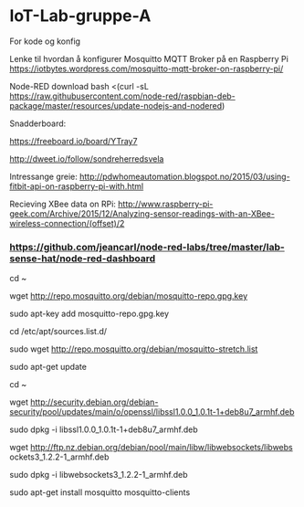# IoT-Lab-gruppe-A
For kode og konfig


Lenke til hvordan å konfigurer Mosquitto MQTT Broker på en Raspberry Pi
https://iotbytes.wordpress.com/mosquitto-mqtt-broker-on-raspberry-pi/


Node-RED download
bash <(curl -sL https://raw.githubusercontent.com/node-red/raspbian-deb-package/master/resources/update-nodejs-and-nodered)


Snadderboard:

https://freeboard.io/board/YTray7

http://dweet.io/follow/sondreherredsvela


Intressange greie:
http://pdwhomeautomation.blogspot.no/2015/03/using-fitbit-api-on-raspberry-pi-with.html

Recieving XBee data on RPi:
http://www.raspberry-pi-geek.com/Archive/2015/12/Analyzing-sensor-readings-with-an-XBee-wireless-connection/(offset)/2

### https://github.com/jeancarl/node-red-labs/tree/master/lab-sense-hat/node-red-dashboard









cd ~

wget http://repo.mosquitto.org/debian/mosquitto-repo.gpg.key

sudo apt-key add mosquitto-repo.gpg.key

cd /etc/apt/sources.list.d/

sudo wget http://repo.mosquitto.org/debian/mosquitto-stretch.list

sudo apt-get update


cd ~

wget http://security.debian.org/debian-security/pool/updates/main/o/openssl/libssl1.0.0_1.0.1t-1+deb8u7_armhf.deb

sudo dpkg -i libssl1.0.0_1.0.1t-1+deb8u7_armhf.deb

wget http://ftp.nz.debian.org/debian/pool/main/libw/libwebsockets/libwebs
ockets3_1.2.2-1_armhf.deb

sudo dpkg -i libwebsockets3_1.2.2-1_armhf.deb

sudo apt-get install mosquitto mosquitto-clients

